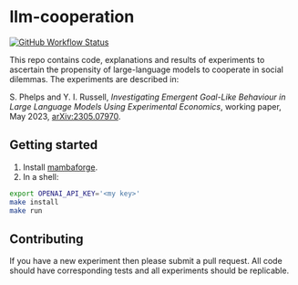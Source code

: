 # llm-cooperation

[![GitHub Workflow Status](https://github.com/phelps-sg/llm-cooperation/actions/workflows/tests.yaml/badge.svg)](https://github.com/phelps-sg/llm-cooperation/actions/workflows/tests.yaml)

This repo contains code, explanations and results of experiments to ascertain the propensity of large-language models
to cooperate in social dilemmas.  The experiments are described in:

S. Phelps and Y. I. Russell, *Investigating Emergent Goal-Like Behaviour in Large Language Models Using Experimental
Economics*, working paper, May 2023, [arXiv:2305.07970](https://arxiv.org/abs/2305.07970).

## Getting started

1. Install [mambaforge](https://github.com/conda-forge/miniforge#mambaforge).
2. In a shell:
~~~bash
export OPENAI_API_KEY='<my key>'
make install
make run
~~~

## Contributing

If you have a new experiment then please submit a pull request.
All code should have corresponding tests and all experiments
should be replicable.

